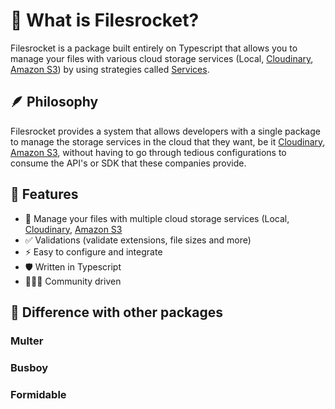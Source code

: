 # 🚀 What is Filesrocket?

Filesrocket is a package built entirely on Typescript that allows you to manage your files with various cloud storage services (Local, [Cloudinary](https://cloudinary.com/), [Amazon S3](https://aws.amazon.com/s3)) by using strategies called [Services](/overview/services).

## 🪶 Philosophy

Filesrocket provides a system that allows developers with a single package to manage the storage services in the cloud that they want, be it [Cloudinary](https://cloudinary.com/), [Amazon S3](https://aws.amazon.com/s3), without having to go through tedious configurations to consume the API's or SDK that these companies provide.

## 🌈 Features

- 🔭 Manage your files with multiple cloud storage services (Local, [Cloudinary](/services/cloudinary), [Amazon S3](/services/amazon-s3)
- ✅ Validations (validate extensions, file sizes and more)
- ⚡ Easy to configure and integrate
- 🛡️ Written in Typescript
- 👨🏻‍💻 Community driven

## 🤔 Difference with other packages

### Multer

### Busboy

### Formidable

